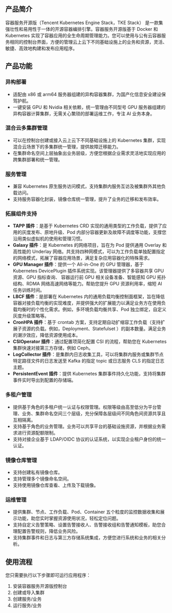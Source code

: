 ## 产品简介
容器服务开源版（Tencent Kubernetes Engine Stack，TKE Stack） 是一款集强壮性和易用性于一体的开源容器编排引擎。容器服务开源版基于 Docker 和 Kubernetes 实现了容器应用的全生命周期管理能力。您可以使用与公有云容器服务相同的控制台界面，方便的管理云上云下不同基础设施上的业务和资源，灵活、敏捷、高效地构建和发布应用程序。



## 产品功能

### 异构部署
- 适配由 x86 或 arm64 服务器组建的异构容器集群，为国产化信息安全建设保驾护航。
- 一键安装 GPU 和 Nvidia 相关依赖，统一管理由不同型号 GPU 服务器组建的异构容器计算集群，无需关心繁琐的部署运维工作，专注 AI 业务本身。


### 混合云多集群管理
- 可以在控制台创建或接入云上云下不同基础设施上的 Kubernetes 集群，实现混合云场景下的多集群统一管理，提供故障迁移能力。
- 在集群命名空间上层抽象出业务层级，方便您根据企业需求灵活地实现应用的跨集群部署和统一管理。


### 服务管理
- 兼容 Kubernetes 原生服务访问模式，支持集群内服务互访及被集群外其他负载访问。
- 支持服务容器化封装，镜像仓库统一管理，提升了业务的迁移和发布效率。


### 拓展组件支持
- **TAPP 插件**：是基于 Kubernetes CRD 实现的通用类型的工作负载，提供了应用的灰度发布、原地升级、Pod 内部分容器更新及故障不调度等功能，支撑您沿用类似虚拟机的使用和管理习惯。
- **Galaxy 插件**：是 Kubernetes 的网络项目，旨在为 Pod 提供通用 Overlay 和高性能的 Underlay 网络。共支持四种网模式，可以为工作负载单独配置指定的网络模式，拓展了容器应用场景，满足复杂应用容器化的特殊需求。
- **GPU Manager 插件**：提供一个 All-in-One 的 GPU 管理器，基于 Kubernetes DevicePlugin 插件系统实现。该管理器提供了多容器共享 GPU 资源、GPU 指标查询、 容器运行前 GPU 相关设备准备、智能感知 GPU 拓扑结构、RDMA 网络高速网络等能力。帮助您提升 GPU 资源利用率，缩短 AI 任务训练时间。
- **LBCF 插件**：是部署在 Kubernetes 内的通用负载均衡控制面框架，旨在降低容器对接负载均衡的实现难度，并提供强大的扩展能力以满足业务方在使用负载均衡时的个性化需求。例如，多环境负载均衡共享、Pod 独立绑定，自定义灰度升级策略等。
- **CronHPA 插件**：基于 crontab 方案，支持定期自动扩缩容工作负载（支持扩展子资源的负载。例如，Deployment、Statefulset ）的副本数量。满足业务的潮汐效应，降低资源使用成本。
- **CSIOperator 插件**：通过配置项简化配置 CSI 的流程，帮助您在 Kubernetes 集群快速对接第三方存储，例如 Ceph。
- **LogCollector 插件**：是集群内日志收集工具，可以将集群内服务或集群节点特定路径文件的日志发送至 Kafka 的指定 topic 或日志服务 CLS 的指定日志主题。
- **PersistentEvent 插件**：提供 Kubernetes 集群事件持久化功能，支持将集群事件实时导出到配置的存储端。

  

### 多租户管理
- 提供基于角色的多租户统一认证与权限管理。权限等级由高至低分为平台管理、业务、集群命名空间三个层级，充分保障各层级间不同角色间资源共享且互相隔离。
- 支持基于角色的业务管理。业务可以共享平台的基础设施资源，并根据业务需求进行资源配额限制。
- 支持对接企业基于 LDAP/OIDC 协议的认证系统，以实现企业租户身份的统一认证。



### 镜像仓库管理
- 支持创建私有镜像仓库。
- 支持管理多个镜像命名空间。
- 支持使用镜像仓库查看、上传及下载镜像。



### 运维管理
- 提供集群、节点、工作负载、Pod、Container 五个粒度的监控数据收集和展示功能，助您实时掌握资源使用状况，轻松定位问题。
- 支持自定义告警策略、设置告警接收人、告警接收组和告警通知模板，助您合理配置告警规则，降低业务风险。
- 支持集群事件和日志与第三方存储系统集成，方便您进行系统和业务的相关分析。



## 使用流程

您只需要执行以下步骤即可运行应用程序：
1. 安装容器服务开源版控制台
2. 创建或导入集群 
3. 创建服务/业务
4. 运行服务/业务


